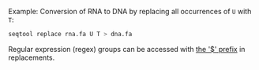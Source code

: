 Example: Conversion of RNA to DNA by replacing all occurrences of `U` with `T`:

```bash
seqtool replace rna.fa U T > dna.fa
```

Regular expression (regex) groups can be accessed with
[the '$' prefix](https://doc.rust-lang.org/regex/regex/index.html#example-replacement-with-named-capture-groups)
in replacements.
